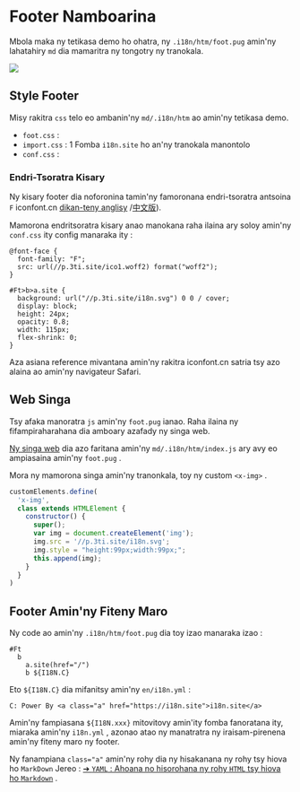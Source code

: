# Footer Namboarina

Mbola maka ny tetikasa demo ho ohatra, ny `.i18n/htm/foot.pug` amin'ny lahatahiry `md` dia mamaritra ny tongotry ny tranokala.

![](https://p.3ti.site/1721286077.avif)

## Style Footer

Misy rakitra `css` telo eo ambanin'ny `md/.i18n/htm` ao amin'ny tetikasa demo.

* `foot.css` :
* `import.css` : 1 Fomba `i18n.site` ho an'ny tranokala manontolo
* `conf.css` :

### Endri-Tsoratra Kisary

Ny kisary footer dia noforonina tamin'ny famoronana endri-tsoratra antsoina `F` iconfont.cn [dikan-teny anglisy](https://www.iconfont.cn/?lang=en-us) /[中文版](https://www.iconfont.cn/?lang=zh)).

Mamorona endritsoratra kisary anao manokana raha ilaina ary soloy amin'ny `conf.css` ity config manaraka ity :

```
@font-face {
  font-family: "F";
  src: url(//p.3ti.site/ico1.woff2) format("woff2");
}

#Ft>b>a.site {
  background: url("//p.3ti.site/i18n.svg") 0 0 / cover;
  display: block;
  height: 24px;
  opacity: 0.8;
  width: 115px;
  flex-shrink: 0;
}
```

Aza asiana reference mivantana amin'ny rakitra iconfont.cn satria tsy azo alaina ao amin'ny navigateur Safari.

## Web Singa

Tsy afaka manoratra `js` amin'ny `foot.pug` ianao. Raha ilaina ny fifampiraharahana dia amboary azafady ny singa web.

[Ny singa web](https://www.freecodecamp.org/news/build-your-first-web-component/) dia azo faritana amin'ny `md/.i18n/htm/index.js` ary avy eo ampiasaina amin'ny `foot.pug` .

Mora ny mamorona singa amin'ny tranonkala, toy ny custom `<x-img>` .

```js
customElements.define(
  'x-img',
  class extends HTMLElement {
    constructor() {
      super();
      var img = document.createElement('img');
      img.src = '//p.3ti.site/i18n.svg';
      img.style = "height:99px;width:99px;";
      this.append(img);
    }
  }
)
```

## Footer Amin'ny Fiteny Maro

Ny code ao amin'ny `.i18n/htm/foot.pug` dia toy izao manaraka izao :

```
#Ft
  b
    a.site(href="/")
    b ${I18N.C}
```

Eto `${I18N.C}` dia mifanitsy amin'ny `en/i18n.yml` :

```
C: Power By <a class="a" href="https://i18n.site">i18n.site</a>
```

Amin'ny fampiasana `${I18N.xxx}` mitovitovy amin'ity fomba fanoratana ity, miaraka amin'ny `i18n.yml` , azonao atao ny manatratra ny iraisam-pirenena amin'ny fiteny maro ny footer.

Ny fanampiana `class="a"` amin'ny rohy dia ny hisakanana ny rohy tsy hiova ho `MarkDown` Jereo :
 [➔ `YAML` : Ahoana no hisorohana ny rohy `HTML` tsy hiova ho `Markdown`](/i18/qa#H2) .